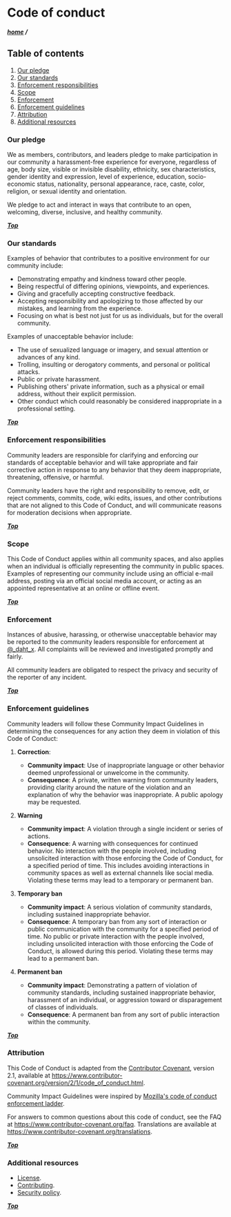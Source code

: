 
# Code of conduct

***[home](./readme.md) /***

## Table of contents

1. [Our pledge](#our-pledge)
2. [Our standards](#our-standards)
3. [Enforcement responsibilities](#enforcement-responsibilities)
4. [Scope](#scope)
5. [Enforcement](#enforcement)
6. [Enforcement guidelines](#enforcement-guidelines)
7. [Attribution](#attribution)
8. [Additional resources](#additional-resources)

### Our pledge

We as members, contributors, and leaders pledge to make participation in our
community a harassment-free experience for everyone, regardless of age, body
size, visible or invisible disability, ethnicity, sex characteristics, gender
identity and expression, level of experience, education, socio-economic status,
nationality, personal appearance, race, caste, color, religion, or sexual
identity and orientation.

We pledge to act and interact in ways that contribute to an open, welcoming,
diverse, inclusive, and healthy community.

***[Top](#code-of-conduct)***

### Our standards

Examples of behavior that contributes to a positive environment for our
community include:

- Demonstrating empathy and kindness toward other people.
- Being respectful of differing opinions, viewpoints, and experiences.
- Giving and gracefully accepting constructive feedback.
- Accepting responsibility and apologizing to those affected by our mistakes,
  and learning from the experience.
- Focusing on what is best not just for us as individuals, but for the overall
  community.

Examples of unacceptable behavior include:

- The use of sexualized language or imagery, and sexual attention or advances of
  any kind.
- Trolling, insulting or derogatory comments, and personal or political attacks.
- Public or private harassment.
- Publishing others' private information, such as a physical or email address,
  without their explicit permission.
- Other conduct which could reasonably be considered inappropriate in a
  professional setting.

***[Top](#code-of-conduct)***

### Enforcement responsibilities

Community leaders are responsible for clarifying and enforcing our standards of
acceptable behavior and will take appropriate and fair corrective action in
response to any behavior that they deem inappropriate, threatening, offensive,
or harmful.

Community leaders have the right and responsibility to remove, edit, or reject
comments, commits, code, wiki edits, issues, and other contributions that are
not aligned to this Code of Conduct, and will communicate reasons for moderation
decisions when appropriate.

***[Top](#code-of-conduct)***

### Scope

This Code of Conduct applies within all community spaces, and also applies when
an individual is officially representing the community in public spaces.
Examples of representing our community include using an official e-mail address,
posting via an official social media account, or acting as an appointed
representative at an online or offline event.

***[Top](#code-of-conduct)***

### Enforcement

Instances of abusive, harassing, or otherwise unacceptable behavior may be
reported to the community leaders responsible for enforcement at
[@_daht_x](https://twitter.com/_daht_x).
All complaints will be reviewed and investigated promptly and fairly.

All community leaders are obligated to respect the privacy and security of the
reporter of any incident.

***[Top](#code-of-conduct)***

### Enforcement guidelines

Community leaders will follow these Community Impact Guidelines in determining
the consequences for any action they deem in violation of this Code of Conduct:

1. **Correction**:
   - **Community impact**: Use of inappropriate language or other behavior deemed
unprofessional or unwelcome in the community.
   - **Consequence**: A private, written warning from community leaders, providing
clarity around the nature of the violation and an explanation of why the
behavior was inappropriate. A public apology may be requested.

2. **Warning**
   - **Community impact**: A violation through a single incident or series of
actions.
   - **Consequence**: A warning with consequences for continued behavior. No
interaction with the people involved, including unsolicited interaction with
those enforcing the Code of Conduct, for a specified period of time. This
includes avoiding interactions in community spaces as well as external channels
like social media. Violating these terms may lead to a temporary or permanent
ban.

3. **Temporary ban**
   - **Community impact**: A serious violation of community standards, including
sustained inappropriate behavior.
   - **Consequence**: A temporary ban from any sort of interaction or public
communication with the community for a specified period of time. No public or
private interaction with the people involved, including unsolicited interaction
with those enforcing the Code of Conduct, is allowed during this period.
Violating these terms may lead to a permanent ban.

4. **Permanent ban**
   - **Community impact**: Demonstrating a pattern of violation of community
standards, including sustained inappropriate behavior, harassment of an
individual, or aggression toward or disparagement of classes of individuals.
   - **Consequence**: A permanent ban from any sort of public interaction within the
community.

***[Top](#code-of-conduct)***

### Attribution

This Code of Conduct is adapted from the
[Contributor Covenant](https://www.contributor-covenant.org), version 2.1,
available at
<https://www.contributor-covenant.org/version/2/1/code_of_conduct.html>.

Community Impact Guidelines were inspired by
[Mozilla's code of conduct enforcement ladder](https://github.com/mozilla/diversity).

For answers to common questions about this code of conduct, see the FAQ at
<https://www.contributor-covenant.org/faq>. Translations are available at
<https://www.contributor-covenant.org/translations>.

***[Top](#code-of-conduct)***

### Additional resources

- [License](./license).
- [Contributing](./contributing.md).
- [Security policy](./security.md).

***[Top](#code-of-conduct)***
